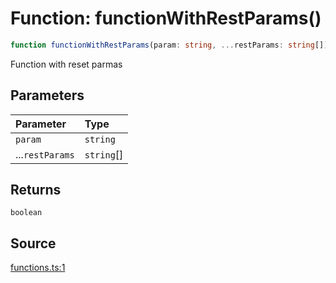 # Function: functionWithRestParams()

```ts
function functionWithRestParams(param: string, ...restParams: string[]): boolean
```

Function with reset parmas

## Parameters

| Parameter | Type |
| :------ | :------ |
| `param` | `string` |
| ...`restParams` | `string`[] |

## Returns

`boolean`

## Source

[functions.ts:1](http://source-url)
